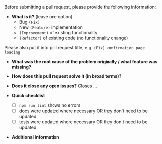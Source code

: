 Before submitting a pull request, please provide the following information:

- **What is it?** (leave one option)
    * Bug `(Fix)`
    * New `(Feature)` implementation
    * `(Improvement)` of existing functionality
    * `(Refactor)` of existing code (no functionality change)

Please also put it into pull request title, e.g. `(Fix) confirmation page loading`

- **What was the root cause of the problem originally / what feature was missing?**


- **How does this pull request solve it (in broad terms)?**


- **Does it close any open issues?**
Closes ...


- **Quick checklist**
    - [ ] `npm run lint` shows no errors
    - [ ] docs were updated where necessary OR they don't need to be updated
    - [ ] tests were updated where necessary OR they don't need to be updated

- **Additional information**

